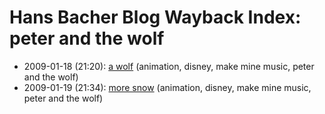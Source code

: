 # Hans Bacher Blog Wayback Index: peter and the wolf

* 2009-01-18 (21:20): [a wolf](https://web.archive.org/web/https://one1more2time3.wordpress.com/2009/01/18/a-wolf/) (animation, disney, make mine music, peter and the wolf)
* 2009-01-19 (21:34): [more snow](https://web.archive.org/web/https://one1more2time3.wordpress.com/2009/01/19/more-snow/) (animation, disney, make mine music, peter and the wolf)
